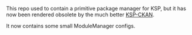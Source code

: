 This repo used to contain a primitive package manager for KSP, but it has now been rendered obsolete by the much better [KSP-CKAN](https://github.com/KSP-CKAN/CKAN).

It now contains some small ModuleManager configs.
